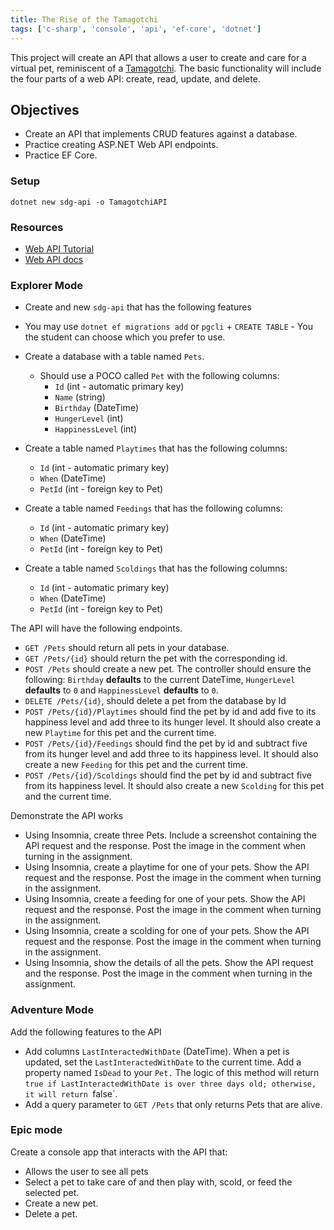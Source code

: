 ```yaml
---
title: The Rise of the Tamagotchi
tags: ['c-sharp', 'console', 'api', 'ef-core', 'dotnet']
---
```


This project will create an API that allows a user to create and care for a virtual pet, reminiscent of a [Tamagotchi](https://en.wikipedia.org/wiki/Tamagotchi). The basic functionality will include the four parts of a web API: create, read, update, and delete.

## Objectives

- Create an API that implements CRUD features against a database.
- Practice creating ASP.NET Web API endpoints.
- Practice EF Core.

### Setup

```shell
dotnet new sdg-api -o TamagotchiAPI
```

### Resources

- [Web API Tutorial](https://docs.microsoft.com/en-us/aspnet/core/tutorials/first-web-api?view=aspnetcore-5.0)
- [Web API docs](https://dotnet.microsoft.com/apps/aspnet)

### Explorer Mode

- Create and new `sdg-api` that has the following features

- You may use `dotnet ef migrations add` or `pgcli` + `CREATE TABLE` - You the student can choose which you prefer to use.
- Create a database with a table named `Pets`.
  - Should use a POCO called `Pet` with the following columns:
    - `Id` (int - automatic primary key)
    - `Name` (string)
    - `Birthday` (DateTime)
    - `HungerLevel` (int)
    - `HappinessLevel` (int)
- Create a table named `Playtimes` that has the following columns:
  - `Id` (int - automatic primary key)
  - `When` (DateTime)
  - `PetId` (int - foreign key to Pet)
- Create a table named `Feedings` that has the following columns:
  - `Id` (int - automatic primary key)
  - `When` (DateTime)
  - `PetId` (int - foreign key to Pet)
- Create a table named `Scoldings` that has the following columns:
  - `Id` (int - automatic primary key)
  - `When` (DateTime)
  - `PetId` (int - foreign key to Pet)

The API will have the following endpoints.

- `GET /Pets` should return all pets in your database.
- `GET /Pets/{id}` should return the pet with the corresponding id.
- `POST /Pets` should create a new pet. The controller should ensure the following: `Birthday` **defaults** to the current DateTime, `HungerLevel` **defaults** to `0` and `HappinessLevel` **defaults** to `0`.
- `DELETE /Pets/{id}`, should delete a pet from the database by Id
- `POST /Pets/{id}/Playtimes` should find the pet by id and add five to its happiness level and add three to its hunger level. It should also create a new `Playtime` for this pet and the current time.
- `POST /Pets/{id}/Feedings` should find the pet by id and subtract five from its hunger level and add three to its happiness level. It should also create a new `Feeding` for this pet and the current time.
- `POST /Pets/{id}/Scoldings` should find the pet by id and subtract five from its happiness level. It should also create a new `Scolding` for this pet and the current time.

Demonstrate the API works

- Using Insomnia, create three Pets. Include a screenshot containing the API request and the response. Post the image in the comment when turning in the assignment.
- Using Insomnia, create a playtime for one of your pets. Show the API request and the response. Post the image in the comment when turning in the assignment.
- Using Insomnia, create a feeding for one of your pets. Show the API request and the response. Post the image in the comment when turning in the assignment.
- Using Insomnia, create a scolding for one of your pets. Show the API request and the response. Post the image in the comment when turning in the assignment.
- Using Insomnia, show the details of all the pets. Show the API request and the response. Post the image in the comment when turning in the assignment.

### Adventure Mode

Add the following features to the API

- Add columns `LastInteractedWithDate` (DateTime). When a pet is updated, set the `LastInteractedWithDate` to the current time. Add a property named `IsDead` to your `Pet.` The logic of this method will return `true if LastInteractedWithDate is over three days old; otherwise, it will return `false`.
- Add a query parameter to `GET /Pets` that only returns Pets that are alive.

### Epic mode

Create a console app that interacts with the API that:

- Allows the user to see all pets
- Select a pet to take care of and then play with, scold, or feed the selected pet.
- Create a new pet.
- Delete a pet.
